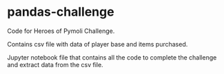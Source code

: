 # pandas-challenge

Code for Heroes of Pymoli Challenge.

Contains csv file with data of player base and items purchased.

Jupyter notebook file that contains all the code to complete the challenge and extract data from the csv file.

